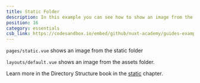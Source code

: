 ```yaml
---
title: Static Folder
description: In this example you can see how to show an image from the static folder
position: 16
category: essentials
csb_link: https://codesandbox.io/embed/github/nuxt-academy/guides-examples/tree/master/04_directory_structure/13_static
---
```


<example-intro></example-intro>

`pages/static.vue` shows an image from the static folder

`layouts/default.vue` shows an image from the assets folder.

<base-alert type="next">

Learn more in the Directory Structure book in the [static](/guides/directory-structure/static) chapter.

</base-alert>

<code-sandbox :src="csb_link"></code-sandbox>
